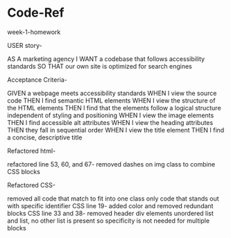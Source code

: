# Code-Ref

week-1-homework

USER story-

AS A marketing agency
I WANT a codebase that follows accessibility standards
SO THAT our own site is optimized for search engines

Acceptance Criteria-

GIVEN a webpage meets accessibility standards
WHEN I view the source code
THEN I find semantic HTML elements
WHEN I view the structure of the HTML elements
THEN I find that the elements follow a logical structure independent of styling and positioning
WHEN I view the image elements
THEN I find accessible alt attributes
WHEN I view the heading attributes
THEN they fall in sequential order
WHEN I view the title element
THEN I find a concise, descriptive title

Refactored html-

refactored line 53, 60, and 67- removed dashes on img class to combine CSS blocks



Refactored CSS-

removed all code that match to fit into one class
only code that stands out with specific identifier
CSS line 19- added color and removed redundant blocks
CSS line 33 and 38- removed header div elements unordered list and list, no other list is present so specificity is not needed for multiple blocks
